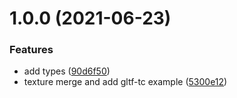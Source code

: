 # 1.0.0 (2021-06-23)


### Features

* add types ([90d6f50](https://github.com/deepkolos/lazy-gltf-loader/commit/90d6f5041d4b7d86cac300364ea3fdab3c18e006))
* texture merge and add gltf-tc example ([5300e12](https://github.com/deepkolos/lazy-gltf-loader/commit/5300e12b445df129b3c96ea2b9b778b20e83a735))




